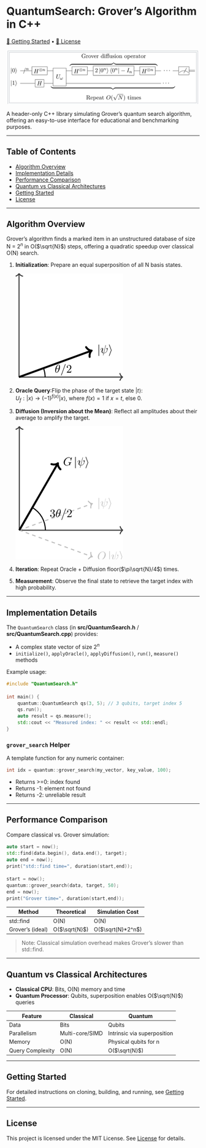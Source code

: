 # QuantumSearch: Grover’s Algorithm in C++

[📘 Getting Started](GETTING_STARTED.md) • [📄 License](LICENSE)

![Grover Circuit](assets/grover_circuit.png)

A header-only C++ library simulating Grover’s quantum search algorithm, offering an easy-to-use interface for educational and benchmarking purposes.

---

## Table of Contents

- [Algorithm Overview](#algorithm-overview)
- [Implementation Details](#implementation-details)
- [Performance Comparison](#performance-comparison)
- [Quantum vs Classical Architectures](#quantum-vs-classical-architectures)
- [Getting Started](#getting-started)
- [License](#license)

---

## Algorithm Overview

Grover’s algorithm finds a marked item in an unstructured database of size N = $`2^n`$ in O($`\sqrt{N}`$) steps, offering a quadratic speedup over classical O(N) search.

1. **Initialization**: Prepare an equal superposition of all N basis states.
   
   ![Superposition](assets/superposition.png)

2. **Oracle Query**:Flip the phase of the target state $`|t\rangle`$:  
$`U_f: |x\rangle \rightarrow (-1)^{f(x)} |x\rangle`$, where $`f(x) = 1`$ if $`x = t`$, else 0.


3. **Diffusion (Inversion about the Mean)**: Reflect all amplitudes about their average to amplify the target.
   
   ![Diffusion](assets/diffusion.png)

4. **Iteration**: Repeat Oracle + Diffusion floor($`\pi\sqrt{N}/4`$) times.

5. **Measurement**: Observe the final state to retrieve the target index with high probability.

---

## Implementation Details

The `QuantumSearch` class (in **src/QuantumSearch.h** / **src/QuantumSearch.cpp**) provides:

- A complex state vector of size $`2^n`$
- `initialize()`, `applyOracle()`, `applyDiffusion()`, `run()`, `measure()` methods

Example usage:

```cpp
#include "QuantumSearch.h"

int main() {
    quantum::QuantumSearch qs(3, 5); // 3 qubits, target index 5
    qs.run();
    auto result = qs.measure();
    std::cout << "Measured index: " << result << std::endl;
}
```

### `grover_search` Helper

A template function for any numeric container:

```cpp
int idx = quantum::grover_search(my_vector, key_value, 100);
```

- Returns >=0: index found
- Returns -1: element not found
- Returns -2: unreliable result

---

## Performance Comparison

Compare classical vs. Grover simulation:

```cpp
auto start = now();
std::find(data.begin(), data.end(), target);
auto end = now();
print("std::find time=", duration(start,end));

start = now();
quantum::grover_search(data, target, 50);
end = now();
print("Grover time=", duration(start,end));
```

| Method            | Theoretical | Simulation Cost       |
|-------------------|-------------|-----------------------|
| std::find         | O(N)        | O(N)                  |
| Grover’s (ideal)  | O($`\sqrt{N}`$)  | O($`\sqrt{N}*2^n`$)      |

> Note: Classical simulation overhead makes Grover’s slower than std::find.

---

## Quantum vs Classical Architectures

- **Classical CPU**: Bits, O(N) memory and time
- **Quantum Processor**: Qubits, superposition enables O($`\sqrt{N}`$) queries

| Feature         | Classical       | Quantum              |
|-----------------|-----------------|----------------------|
| Data            | Bits            | Qubits               |
| Parallelism     | Multi-core/SIMD | Intrinsic via superposition |
| Memory          | O(N)            | Physical qubits for n      |
| Query Complexity| O(N)            | O($`\sqrt{N}`$)             |

---

## Getting Started

For detailed instructions on cloning, building, and running, see [Getting Started](GETTING_STARTED.md).

---

## License

This project is licensed under the MIT License. See [License](LICENSE) for details.

